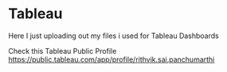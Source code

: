 # Tableau

Here I just uploading out my files i used for Tableau Dashboards


Check this Tableau Public Profile https://public.tableau.com/app/profile/rithvik.sai.panchumarthi
